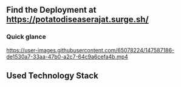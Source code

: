 ## Find the Deployment at https://potatodiseaserajat.surge.sh/

### Quick glance
https://user-images.githubusercontent.com/65078224/147587186-de1530a7-33aa-47b0-a2c7-64c9a6cefa4b.mp4

## Used Technology Stack

